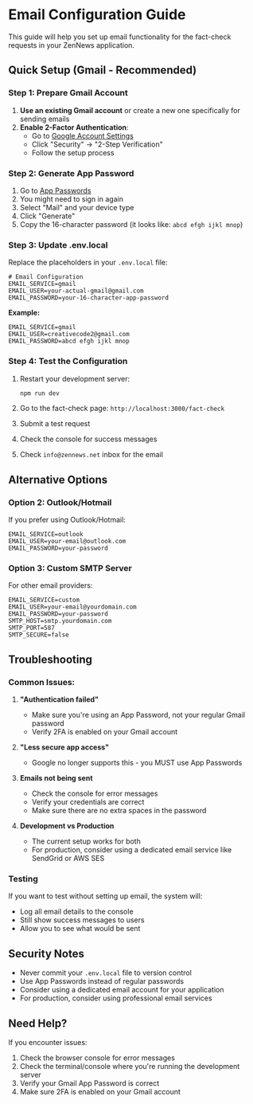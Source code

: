 # Email Configuration Guide

This guide will help you set up email functionality for the fact-check requests in your ZenNews application.

## Quick Setup (Gmail - Recommended)

### Step 1: Prepare Gmail Account

1. **Use an existing Gmail account** or create a new one specifically for sending emails
2. **Enable 2-Factor Authentication**:
   - Go to [Google Account Settings](https://myaccount.google.com/)
   - Click "Security" → "2-Step Verification"
   - Follow the setup process

### Step 2: Generate App Password

1. Go to [App Passwords](https://myaccount.google.com/apppasswords)
2. You might need to sign in again
3. Select "Mail" and your device type
4. Click "Generate"
5. Copy the 16-character password (it looks like: `abcd efgh ijkl mnop`)

### Step 3: Update .env.local

Replace the placeholders in your `.env.local` file:

```env
# Email Configuration
EMAIL_SERVICE=gmail
EMAIL_USER=your-actual-gmail@gmail.com
EMAIL_PASSWORD=your-16-character-app-password
```

**Example:**
```env
EMAIL_SERVICE=gmail
EMAIL_USER=creativecode2@gmail.com
EMAIL_PASSWORD=abcd efgh ijkl mnop
```

### Step 4: Test the Configuration

1. Restart your development server:
   ```bash
   npm run dev
   ```

2. Go to the fact-check page: `http://localhost:3000/fact-check`
3. Submit a test request
4. Check the console for success messages
5. Check `info@zennews.net` inbox for the email

## Alternative Options

### Option 2: Outlook/Hotmail

If you prefer using Outlook/Hotmail:

```env
EMAIL_SERVICE=outlook
EMAIL_USER=your-email@outlook.com
EMAIL_PASSWORD=your-password
```

### Option 3: Custom SMTP Server

For other email providers:

```env
EMAIL_SERVICE=custom
EMAIL_USER=your-email@yourdomain.com
EMAIL_PASSWORD=your-password
SMTP_HOST=smtp.yourdomain.com
SMTP_PORT=587
SMTP_SECURE=false
```

## Troubleshooting

### Common Issues:

1. **"Authentication failed"**
   - Make sure you're using an App Password, not your regular Gmail password
   - Verify 2FA is enabled on your Gmail account

2. **"Less secure app access"**
   - Google no longer supports this - you MUST use App Passwords

3. **Emails not being sent**
   - Check the console for error messages
   - Verify your credentials are correct
   - Make sure there are no extra spaces in the password

4. **Development vs Production**
   - The current setup works for both
   - For production, consider using a dedicated email service like SendGrid or AWS SES

### Testing

If you want to test without setting up email, the system will:
- Log all email details to the console
- Still show success messages to users
- Allow you to see what would be sent

## Security Notes

- Never commit your `.env.local` file to version control
- Use App Passwords instead of regular passwords
- Consider using a dedicated email account for your application
- For production, consider using professional email services

## Need Help?

If you encounter issues:
1. Check the browser console for error messages
2. Check the terminal/console where you're running the development server
3. Verify your Gmail App Password is correct
4. Make sure 2FA is enabled on your Gmail account
